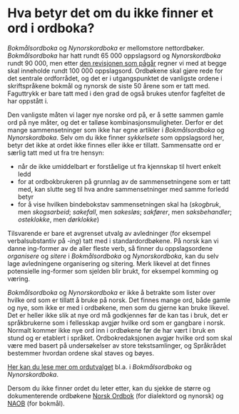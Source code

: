 # Hva betyr det om du ikke finner et ord i ordboka?
_Bokmålsordboka_ og _Nynorskordboka_ er mellomstore nettordbøker. _Bokmålsordboka_ har hatt rundt 65 000 oppslagsord og _Nynorskordboka_ rundt 90 000, men etter [den revisjonen som pågår](http://www.uib.no/lle/revisjonsprosjektet) regner vi med at begge skal inneholde rundt 100 000 oppslagsord. Ordbøkene skal gjøre rede for det sentrale ordforrådet, og det er i utgangspunktet de vanligste ordene i skriftspråkene bokmål og nynorsk de siste 50 årene som er tatt med. Faguttrykk er bare tatt med i den grad de også brukes utenfor fagfeltet de har oppstått i.

Den vanligste måten vi lager nye norske ord på, er å sette sammen gamle ord på nye måter, og det er talløse kombinasjonsmuligheter. Derfor er det mange sammensetninger som ikke har egne artikler i _Bokmålsordboka_ og _Nynorskordboka_. Selv om du ikke finner _sykkelsete_ som oppslagsord her, betyr det ikke at ordet ikke finnes eller ikke er tillatt. Sammensatte ord er særlig tatt med ut fra tre hensyn:

*   når de ikke umiddelbart er forståelige ut fra kjennskap til hvert enkelt ledd
*   for at ordbokbrukeren på grunnlag av de sammensetningene som er tatt med, kan slutte seg til hva andre sammensetninger med samme forledd betyr
*   for å vise hvilken bindebokstav sammensetningen skal ha (_skogbruk_, men _skogsarbeid_; _sakefall_, men _sakesløs_; _sakfører_, men _saksbehandler_; _osteklokke_, men _dørklokke_)

Tilsvarende er bare et avgrenset utvalg av avledninger (for eksempel verbalsubstantiv på _\-ing_) tatt med i standardordbøkene. På norsk kan vi danne ing-former av de aller fleste verb, så finner du oppslagsordene _organisere_ og _sitere_ i _Bokmålsordboka_ og _Nynorskordboka_, kan du selv lage avledningene organisering og sitering. Merk likevel at det finnes potensielle ing-former som sjelden blir brukt, for eksempel komming og væring.

_Bokmålsordboka_ og _Nynorskordboka_ er ikke å betrakte som lister over hvilke ord som er tillatt å bruke på norsk. Det finnes mange ord, både gamle og nye, som ikke er med i ordbøkene, men som du gjerne kan bruke likevel. Det er heller ikke slik at nye ord må godkjennes før de kan tas i bruk, det er språkbrukerne som i fellesskap avgjør hvilke ord som er gangbare i norsk. Normalt kommer ikke nye ord inn i ordbøkene før de har vært i bruk en stund og er etablert i språket. Ordbokredaksjonen avgjør hvilke ord som skal være med basert på undersøkelser av store tekstsamlinger, og Språkrådet bestemmer hvordan ordene skal staves og bøyes.

[Her kan du lese mer om ordutvalget](https://www.sprakradet.no/Vi-og-vart/Publikasjoner/Spraaknytt/spraknytt-2014/Spraknytt-12014/Ord-som-finst-og-ikkje-finst/) bl.a. i _Bokmålsordboka_ og _Nynorskordboka_.

Dersom du ikke finner ordet du leter etter, kan du sjekke de større og dokumenterende ordbøkene [Norsk Ordbok](https://alfa.norsk-ordbok.no) (for dialektord og nynorsk) og [NAOB](https://naob.no/) (for bokmål).

